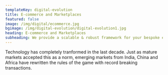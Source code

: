 ```yaml
---
templateKey: digital-evolution
title: E-commerce and Marketplaces
featured: false
image: /img/digital/ecommerce.jpg
bgimage: /img/digital-evolution/digital-evolution1.jpg
heading: E-commerce and Marketplaces
subheading: We provide a scalable & robust framework for your bespoke ecommerce marketplace
---
```


Technology has completely tranformed in the last decade. Just as mature markets accepted this as a norm, emerging markets from India, China and Africa have rewritten the rules of the game with record breaking transactions. 
